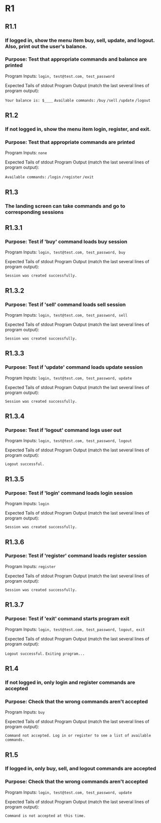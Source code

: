 ﻿# R1
## R1.1 
### If logged in, show the menu item buy, sell, update, and logout. Also, print out the user's balance.
### Purpose: Test that appropriate commands and balance are printed

Program Inputs:
`login, test@test.com, test_password`

Expected Tails of stdout Program Output (match the last several lines of program output):

`Your balance is: $____`
`Available commands:`
`/buy`
`/sell`
`/update`
`/logout`

## R1.2 
### If not logged in, show the menu item login, register, and exit.
### Purpose: Test that appropriate commands are printed

Program Inputs:
`none`

Expected Tails of stdout Program Output (match the last several lines of program output):

`Available commands:`
`/login`
`/register`
`/exit`

## R1.3
### The landing screen can take commands and go to corresponding sessions
## R1.3.1 
### Purpose: Test if 'buy' command loads buy session

Program Inputs:
`login, test@test.com, test_password, buy`

Expected Tails of stdout Program Output (match the last several lines of program output):

`Session was created successfully.`

## R1.3.2 
### Purpose: Test if 'sell' command loads sell session

Program Inputs:
`login, test@test.com, test_password, sell`

Expected Tails of stdout Program Output (match the last several lines of program output):

`Session was created successfully.`

## R1.3.3 
### Purpose: Test if 'update' command loads update session

Program Inputs:
`login, test@test.com, test_password, update`

Expected Tails of stdout Program Output (match the last several lines of program output):

`Session was created successfully.`

## R1.3.4 
### Purpose: Test if 'logout' command logs user out

Program Inputs:
`login, test@test.com, test_password, logout`

Expected Tails of stdout Program Output (match the last several lines of program output):

`Logout successful.`

## R1.3.5 
### Purpose: Test if 'login' command loads login session

Program Inputs:
`login`

Expected Tails of stdout Program Output (match the last several lines of program output):

`Session was created successfully.`

## R1.3.6 
### Purpose: Test if 'register' command loads register session

Program Inputs:
`register`

Expected Tails of stdout Program Output (match the last several lines of program output):

`Session was created successfully.`

## R1.3.7 
### Purpose: Test if 'exit' command starts program exit

Program Inputs:
`login, test@test.com, test_password, logout, exit`

Expected Tails of stdout Program Output (match the last several lines of program output):

`Logout successful.`
`Exiting program...`

  

## R1.4
### If not logged in, only login and register commands are accepted
### Purpose: Check that the wrong commands aren't accepted

Program Inputs:
`buy`

Expected Tails of stdout Program Output (match the last several lines of program output):

`Command not accepted. Log in or register to see a list of available commands.`

## R1.5
### If logged in, only buy, sell, and logout commands are accepted
### Purpose: Check that the wrong commands aren't accepted

Program Inputs:
`login, test@test.com, test_password, update`

Expected Tails of stdout Program Output (match the last several lines of program output):

`Command is not accepted at this time.`
